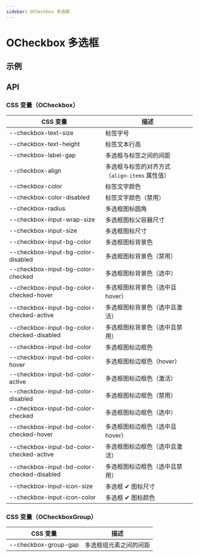 ```yaml
---
sidebar: OCheckbox 多选框
---
```


# OCheckbox 多选框

## 示例

<!-- @usage CheckboxUsage -->
<!-- @case CheckboxGroup -->
<!-- @case CheckboxIndeterminate -->

## API

### CSS 变量（OCheckbox）

| CSS 变量 | 描述 |
| --- | --- |
| \-\-checkbox-text-size | 标签字号 |
| \-\-checkbox-text-height | 标签文本行高 |
| \-\-checkbox-label-gap | 多选框与标签之间的间距 |
| \-\-checkbox-align | 多选框与标签的对齐方式（`align-items` 属性值） |
| \-\-checkbox-color | 标签文字颜色 |
| \-\-checkbox-color-disabled | 标签文字颜色（禁用） |
| \-\-checkbox-radius | 多选框图标圆角 |
| \-\-checkbox-input-wrap-size | 多选框图标父容器尺寸 |
| \-\-checkbox-input-size | 多选框图标尺寸 |
| \-\-checkbox-input-bg-color | 多选框图标背景色 |
| \-\-checkbox-input-bg-color-disabled | 多选框图标背景色（禁用） |
| \-\-checkbox-input-bg-color-checked | 多选框图标背景色（选中） |
| \-\-checkbox-input-bg-color-checked-hover | 多选框图标背景色（选中且hover） |
| \-\-checkbox-input-bg-color-checked-active  | 多选框图标背景色（选中且激活） |
| \-\-checkbox-input-bg-color-checked-disabled | 多选框图标背景色（选中且禁用） |
| \-\-checkbox-input-bd-color | 多选框图标边框色 |
| \-\-checkbox-input-bd-color-hover | 多选框图标边框色（hover） |
| \-\-checkbox-input-bd-color-active | 多选框图标边框色（激活） |
| \-\-checkbox-input-bd-color-disabled | 多选框图标边框色（禁用） |
| \-\-checkbox-input-bd-color-checked | 多选框图标边框色（选中） |
| \-\-checkbox-input-bd-color-checked-hover | 多选框图标边框色（选中且hover） |
| \-\-checkbox-input-bd-color-checked-active | 多选框图标边框色（选中且激活） |
| \-\-checkbox-input-bd-color-checked-disabled | 多选框图标边框色（选中且禁用） |
| \-\-checkbox-input-icon-size | 多选框 ✔ 图标尺寸 |
| \-\-checkbox-input-icon-color | 多选框 ✔ 图标颜色 |

### CSS 变量（OCheckboxGroup）

| CSS 变量 | 描述 |
| --- | --- |
| \-\-checkbox-group-gap | 多选框组元素之间的间距 |

<!-- @api OCheckbox -->
<!-- @api ../../checkbox-group/__docs__/OCheckboxGroup -->
